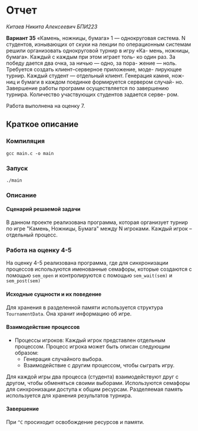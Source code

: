 # Отчет
_Китаев Никита Алексеевич_
_БПИ223_

**Вариант 35** «Камень, ножницы, бумага» 1 — однокруговая система.
N cтудентов, изнывающих от скуки на лекции по операционным
системам решили организовать однокруговой турнир в игру «Ка-
мень, ножницы, бумага». Каждый с каждым при этом играет толь-
ко один раз. За победу дается два очка, за ничью — одно, за пора-
жение — ноль.
Требуется создать клиент–серверное приложение, моде-
лирующее турнир.
Каждый студент — отдельный клиент. Генерация камня, нож-
ниц и бумаги в каждом поединке формируется сервером случай-
но. Завершение работы программ осуществляется по завершению турнира. Количество участвующих студентов задается серве-
ром.

Работа выполнена на оценку 7.
## Краткое описание
### Компиляция
```
gcc main.c -o main
```
### Запуск
```
./main
```
### Описание

#### Сценарий решаемой задачи

В данном проекте реализована программа, которая организует турнир по игре "Камень, Ножницы, Бумага" между N игроками. Каждый игрок – отдельный процесс.

### Работа на оценку 4-5
На оценку 4-5 реализована программа, где для синхронизации процессов используются именованные семафоры, которые создаются с помощью ```sem_open``` и контролируются с помощью ```sem_wait(sem)``` и ```sem_post(sem)```

#### Исходные сущности и их поведение

Для хранения в разделенной памяти используется структура ```TournamentData```. Она хранит информацию об игре.

#### Взаимодействие процессов

* Процессы игроков:
    Каждый игрок представлен отдельным процессом.
    Процесс игрока может быть описан следующим образом:
    * Генерация случайного выбора.
    * Взаимодействие с другим процессом, чтобы сыграть игру.

Для каждой игры два процесса (студента) взаимодействуют друг с другом, чтобы обменяться своими выборами.
Используются семафоры для синхронизации доступа к общим ресурсам.
Разделяемая память используется для хранения результатов турнира.

#### Завершение

При ```^C``` просиходит освобождение ресурсов и памяти.